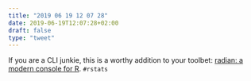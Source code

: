 ```yaml
---
title: "2019 06 19 12 07 28"
date: 2019-06-19T12:07:28+02:00
draft: false
type: "tweet"
---
```

If you are a CLI junkie, this is a worthy addition to your toolbet: [radian: a modern console for R](https://www.fromthebottomoftheheap.net/2019/06/18/radian-console-for-r/). `#rstats`
